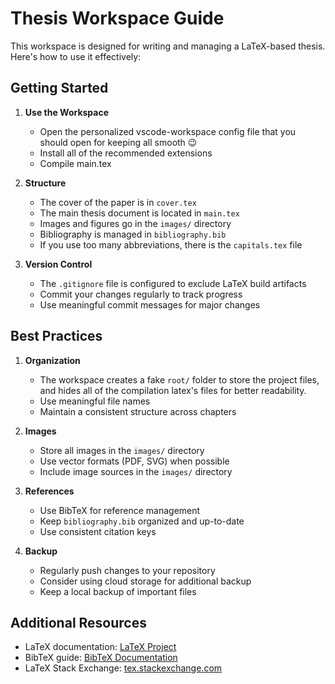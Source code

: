 # Thesis Workspace Guide

This workspace is designed for writing and managing a LaTeX-based thesis. Here's how to use it effectively:

## Getting Started

1. **Use the Workspace**
   - Open the personalized vscode-workspace config file that you should open for keeping all smooth 😉
   - Install all of the recommended extensions
   - Compile main.tex

2. **Structure**
   - The cover of the paper is in `cover.tex`
   - The main thesis document is located in `main.tex`
   - Images and figures go in the `images/` directory
   - Bibliography is managed in `bibliography.bib`
   - If you use too many abbreviations, there is the `capitals.tex` file

3. **Version Control**
   - The `.gitignore` file is configured to exclude LaTeX build artifacts
   - Commit your changes regularly to track progress
   - Use meaningful commit messages for major changes

## Best Practices

1. **Organization**
   - The workspace creates a fake `root/` folder to store the project files, and hides all of the compilation latex's files for better readability.
   - Use meaningful file names
   - Maintain a consistent structure across chapters

2. **Images**
   - Store all images in the `images/` directory
   - Use vector formats (PDF, SVG) when possible
   - Include image sources in the `images/` directory

3. **References**
   - Use BibTeX for reference management
   - Keep `bibliography.bib` organized and up-to-date
   - Use consistent citation keys

4. **Backup**
   - Regularly push changes to your repository
   - Consider using cloud storage for additional backup
   - Keep a local backup of important files


## Additional Resources
- LaTeX documentation: [LaTeX Project](https://www.latex-project.org/)
- BibTeX guide: [BibTeX Documentation](http://www.bibtex.org/)
- LaTeX Stack Exchange: [tex.stackexchange.com](https://tex.stackexchange.com/)
